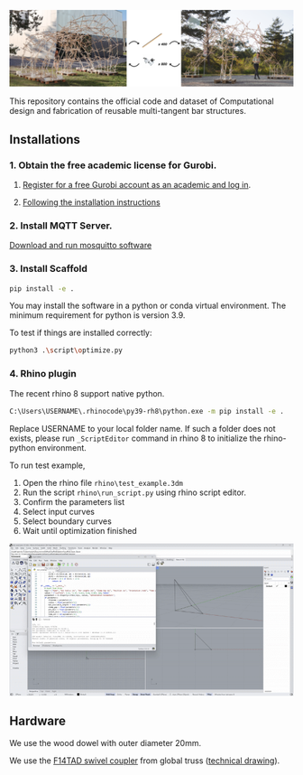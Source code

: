 
![image](https://github.com/KIKI007/Scaffold/blob/main/rhino/teaser.png)

This repository contains the official code and dataset of Computational design and fabrication of reusable
multi-tangent bar structures.


## Installations

### 1. Obtain the free academic license for Gurobi.

1. [Register for a free Gurobi account as an academic and log in](https://portal.gurobi.com/iam/register/).

2. [Following the installation instructions](https://support.gurobi.com/hc/en-us/articles/14799677517585-Getting-Started-with-Gurobi-Optimizer)

### 2. Install MQTT Server.
[Download and run mosquitto software](https://mosquitto.org/)

### 3. Install Scaffold

```bash
pip install -e .
```
You may install the software in a python or conda virtual environment.
The minimum requirement for python is version 3.9.

To test if things are installed correctly:
```bash
python3 .\script\optimize.py
```
### 4. Rhino plugin

The recent rhino 8 support native python.
```bash
C:\Users\USERNAME\.rhinocode\py39-rh8\python.exe -m pip install -e .
```
Replace USERNAME to your local folder name. If such a folder does not exists, please run `_ScriptEditor` command in rhino 8 to initialize the rhino-python environment.

To run test example,
1. Open the rhino file `rhino\test_example.3dm`
2. Run the script `rhino\run_script.py` using rhino script editor.
3. Confirm the parameters list
4. Select input curves
5. Select boundary curves
6. Wait until optimization finished

![image](https://github.com/KIKI007/Scaffold/blob/main/rhino/example.gif)

## Hardware

We use the wood dowel with outer diameter 20mm.

We use the [F14TAD swivel coupler](https://shop.globaltruss.de/en/TRUSSING/Deco-truss/F14/Swivel-coupler-for-F14.html?listtype=search&searchparam=SWIVEL%20COUPLER) from global truss ([technical drawing](https://shop.globaltruss.de/out/media/F14TAD_TZ_Trussaufnehmer_doppelt.pdf)).